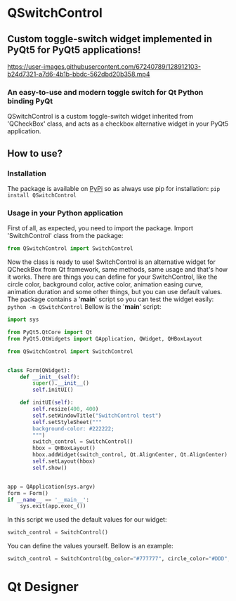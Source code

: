 # QSwitchControl
## Custom toggle-switch widget implemented in PyQt5 for PyQt5 applications!


https://user-images.githubusercontent.com/67240789/128912103-b24d7321-a7d6-4b1b-bbdc-562dbd20b358.mp4



### An easy-to-use and modern toggle switch for Qt Python binding PyQt
QSwitchControl is a custom toggle-switch widget inherited from 'QCheckBox' class, and acts as a checkbox alternative widget in your PyQt5 application.

## How to use?
### Installation
The package is available on [PyPi](https://pypi.org) so as always use pip for installation:
```pip install QSwitchControl```

### Usage in your Python application
First of all, as expected, you need to import the package.
Import 'SwitchControl' class from the package:
```python
from QSwitchControl import SwitchControl
```
Now the class is ready to use!
SwitchControl is an alternative widget for QCheckBox from Qt framework, same methods, same usage and that's how it works.
There are things you can define for your SwitchControl, like the circle color, background color, active color, animation easing curve, animation duration and some other things, but you can use default values. The package contains a '__main__' script so you can test the widget easily:
```python -m QSwitchControl```
Bellow is the '__main__' script:
```python
import sys

from PyQt5.QtCore import Qt
from PyQt5.QtWidgets import QApplication, QWidget, QHBoxLayout

from QSwitchControl import SwitchControl


class Form(QWidget):
	def __init__(self):
		super().__init__()
		self.initUI()

	def initUI(self):
		self.resize(400, 400)
		self.setWindowTitle("SwitchControl test")
		self.setStyleSheet("""
		background-color: #222222;
		""")
		switch_control = SwitchControl()
		hbox = QHBoxLayout()
		hbox.addWidget(switch_control, Qt.AlignCenter, Qt.AlignCenter)
		self.setLayout(hbox)
		self.show()


app = QApplication(sys.argv)
form = Form()
if __name__ == '__main__':
	sys.exit(app.exec_())
```
In this script we used the default values for our widget:
```python
switch_control = SwitchControl()
```
You can define the values yourself. Bellow is an example:
```python
switch_control = SwitchControl(bg_color="#777777", circle_color="#DDD", active_color="#aa00ff", animation_curve=QtCore.QEasingCurve.InOutCubic, animation_duration=300, checked=True, change_cursor=False)
```
# Qt Designer
